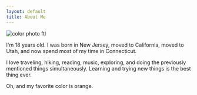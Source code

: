 ```yaml
---
layout: default
title: About Me
---
```


<img src="/images/slackline.jpg" alt="color photo ftl" /> 

I'm 18 years old. I was born in New Jersey, moved to California, moved to Utah, and now spend most of my time in Connecticut.

I love traveling, hiking, reading, music, exploring, and doing the previously mentioned things simultaneously. Learning and trying new things is the best thing ever.

Oh, and my favorite color is orange.